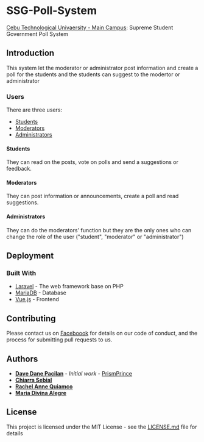 # SSG-Poll-System

[Cebu Technological Univaersity - Main Campus](http://http://www.ctu.edu.ph): Supreme Student Government Poll System

## Introduction

This system let the moderator or administrator post information and create a poll for the students and the students can suggest to the modertor or administrator

### Users

There are three users:

* [Students](#students)
* [Moderators](#moderators)
* [Administrators](#administrators)

#### Students

They can read on the posts, vote on polls and send a suggestions or feedback.

#### Moderators

They can post information or announcements, create a poll and read suggestions.

#### Administrators

They can do the moderators' function but they are the only ones who can change the role of the user ("student", "moderator" or "administrator")

## Deployment

### Built With

* [Laravel](https://laravel.com) - The web framework base on PHP
* [MariaDB](https://mariadb.com) - Database
* [Vue.js](https://vuejs.org) - Frontend

## Contributing

Please contact us on [Faceboook](https://www.facebook.com/prismprince.xx) for details on our code of conduct, and the process for submitting pull requests to us.

## Authors

* **[Dave Dane Pacilan](https:://www.facebook.com/prismprince.xx)** - *Initial work* - [PrismPrince](https://github.com/PrismPrince)
* **[Chiarra Sebial](https:://www.facebook.com/chiarra.sebial)**
* **[Rachel Anne Quiamco](https:://www.facebook.com/quiamco123)**
* **[Maria Divina Alegre](https:://www.facebook.com/Iya.Alegre08)**

## License

This project is licensed under the MIT License - see the [LICENSE.md](LICENSE.md) file for details